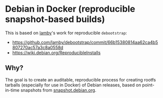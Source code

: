 # Debian in Docker (reproducible snapshot-based builds)

This is based on [lamby](https://github.com/lamby)'s work for reproducible `debootstrap`:

- https://github.com/lamby/debootstrap/commit/66b15380814aa62ca4b5807270ac57a3c8a0558d
- https://wiki.debian.org/ReproducibleInstalls

## Why?

The goal is to create an auditable, reproducible process for creating rootfs tarballs (especially for use in Docker) of Debian releases, based on point-in-time snapshots from [snapshot.debian.org](http://snapshot.debian.org).
